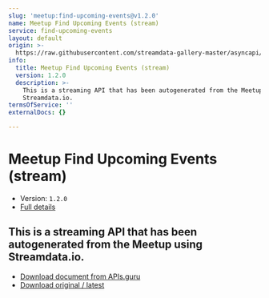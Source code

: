 ```yaml
---
slug: 'meetup:find-upcoming-events@v1.2.0'
name: Meetup Find Upcoming Events (stream)
service: find-upcoming-events
layout: default
origin: >-
  https://raw.githubusercontent.com/streamdata-gallery-master/asyncapi/master/_listings/meetup/meetup-find-upcoming-events-stream-async.md
info:
  title: Meetup Find Upcoming Events (stream)
  version: 1.2.0
  description: >-
    This is a streaming API that has been autogenerated from the Meetup using
    Streamdata.io.
termsOfService: ''
externalDocs: {}

---
```

# Meetup Find Upcoming Events (stream)

* Version: `1.2.0`
* [Full details](../html/meetup:find-upcoming-events@v1.2.0.html)



## This is a streaming API that has been autogenerated from the Meetup using Streamdata.io.



* [Download document from APIs.guru](https://raw.githubusercontent.com/APIs-guru/asyncapi-directory/master/docs/APIs/meetup%3Afind-upcoming-events%40v1.2.0.yaml)
* [Download original / latest](https://raw.githubusercontent.com/streamdata-gallery-master/asyncapi/master/_listings/meetup/meetup-find-upcoming-events-stream-async.md)

<script type="application/ld+json">
{
  "@context": "http://schema.org/",
  "@type": "WebAPI",
  "description": "This is a streaming API that has been autogenerated from the Meetup using Streamdata.io.",
  "documentation": "",

  "name": "Meetup Find Upcoming Events (stream)"
}
</script>
